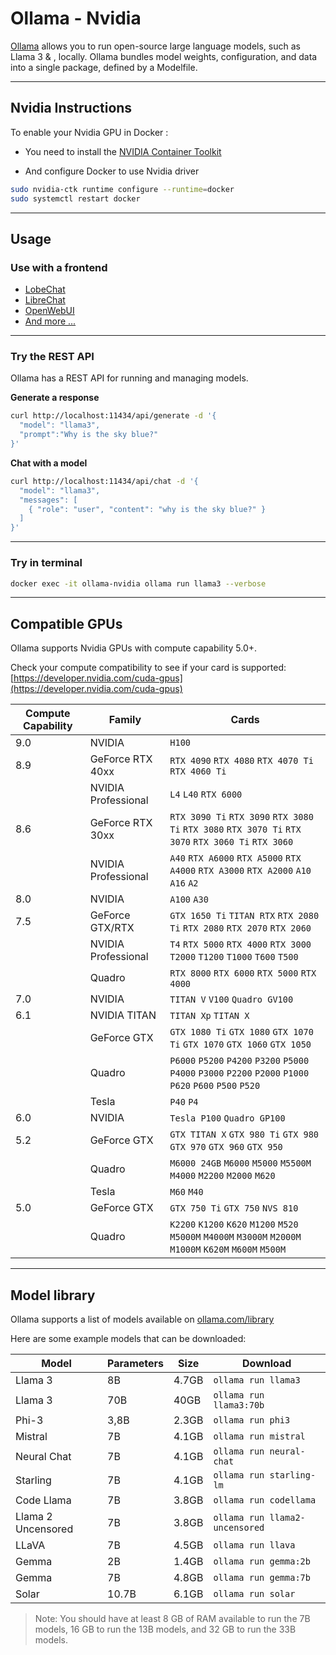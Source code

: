 # Ollama - Nvidia
[Ollama](https://github.com/ollama/ollama) allows you to run open-source large language models, such as Llama 3 & , locally. Ollama bundles model weights, configuration, and data into a single package, defined by a Modelfile.

---

## Nvidia Instructions
To enable your Nvidia GPU in Docker :
- You need to install the [NVIDIA Container Toolkit](https://docs.nvidia.com/datacenter/cloud-native/container-toolkit/latest/install-guide.html#installation)

- And configure Docker to use Nvidia driver
```sh
sudo nvidia-ctk runtime configure --runtime=docker
sudo systemctl restart docker
```
---

## Usage

### Use with a frontend
- [LobeChat](https://github.com/lobehub/lobe-chat)
- [LibreChat](https://github.com/danny-avila/LibreChat)
- [OpenWebUI](https://github.com/open-webui/open-webui)
- [And more ...](https://github.com/ollama/ollama)

---

### Try the REST API
Ollama has a REST API for running and managing models.

**Generate a response**
```sh
curl http://localhost:11434/api/generate -d '{
  "model": "llama3",
  "prompt":"Why is the sky blue?"
}'
```

**Chat with a model**
```sh
curl http://localhost:11434/api/chat -d '{
  "model": "llama3",
  "messages": [
    { "role": "user", "content": "why is the sky blue?" }
  ]
}'
```
---

### Try in terminal
```sh
docker exec -it ollama-nvidia ollama run llama3 --verbose
```

---

## Compatible GPUs
Ollama supports Nvidia GPUs with compute capability 5.0+.

Check your compute compatibility to see if your card is supported:
[https://developer.nvidia.com/cuda-gpus](https://developer.nvidia.com/cuda-gpus)

| Compute Capability | Family              | Cards                                                                                                       |
| ------------------ | ------------------- | ----------------------------------------------------------------------------------------------------------- |
| 9.0                | NVIDIA              | `H100`                                                                                                      |
| 8.9                | GeForce RTX 40xx    | `RTX 4090` `RTX 4080` `RTX 4070 Ti` `RTX 4060 Ti`                                                           |
|                    | NVIDIA Professional | `L4` `L40` `RTX 6000`                                                                                       |
| 8.6                | GeForce RTX 30xx    | `RTX 3090 Ti` `RTX 3090` `RTX 3080 Ti` `RTX 3080` `RTX 3070 Ti` `RTX 3070` `RTX 3060 Ti` `RTX 3060`         |
|                    | NVIDIA Professional | `A40` `RTX A6000` `RTX A5000` `RTX A4000` `RTX A3000` `RTX A2000` `A10` `A16` `A2`                          |
| 8.0                | NVIDIA              | `A100` `A30`                                                                                                |
| 7.5                | GeForce GTX/RTX     | `GTX 1650 Ti` `TITAN RTX` `RTX 2080 Ti` `RTX 2080` `RTX 2070` `RTX 2060`                                    |
|                    | NVIDIA Professional | `T4` `RTX 5000` `RTX 4000` `RTX 3000` `T2000` `T1200` `T1000` `T600` `T500`                                 |
|                    | Quadro              | `RTX 8000` `RTX 6000` `RTX 5000` `RTX 4000`                                                                 |
| 7.0                | NVIDIA              | `TITAN V` `V100` `Quadro GV100`                                                                             |
| 6.1                | NVIDIA TITAN        | `TITAN Xp` `TITAN X`                                                                                        |
|                    | GeForce GTX         | `GTX 1080 Ti` `GTX 1080` `GTX 1070 Ti` `GTX 1070` `GTX 1060` `GTX 1050`                                     |
|                    | Quadro              | `P6000` `P5200` `P4200` `P3200` `P5000` `P4000` `P3000` `P2200` `P2000` `P1000` `P620` `P600` `P500` `P520` |
|                    | Tesla               | `P40` `P4`                                                                                                  |
| 6.0                | NVIDIA              | `Tesla P100` `Quadro GP100`                                                                                 |
| 5.2                | GeForce GTX         | `GTX TITAN X` `GTX 980 Ti` `GTX 980` `GTX 970` `GTX 960` `GTX 950`                                          |
|                    | Quadro              | `M6000 24GB` `M6000` `M5000` `M5500M` `M4000` `M2200` `M2000` `M620`                                        |
|                    | Tesla               | `M60` `M40`                                                                                                 |
| 5.0                | GeForce GTX         | `GTX 750 Ti` `GTX 750` `NVS 810`                                                                            |
|                    | Quadro              | `K2200` `K1200` `K620` `M1200` `M520` `M5000M` `M4000M` `M3000M` `M2000M` `M1000M` `K620M` `M600M` `M500M`  |


---

## Model library
Ollama supports a list of models available on [ollama.com/library](https://ollama.com/library 'ollama model library')

Here are some example models that can be downloaded:

| Model              | Parameters | Size  | Download                       |
| ------------------ | ---------- | ----- | ------------------------------ |
| Llama 3            | 8B         | 4.7GB | `ollama run llama3`            |
| Llama 3            | 70B        | 40GB  | `ollama run llama3:70b`        |
| Phi-3              | 3,8B       | 2.3GB | `ollama run phi3`              |
| Mistral            | 7B         | 4.1GB | `ollama run mistral`           |
| Neural Chat        | 7B         | 4.1GB | `ollama run neural-chat`       |
| Starling           | 7B         | 4.1GB | `ollama run starling-lm`       |
| Code Llama         | 7B         | 3.8GB | `ollama run codellama`         |
| Llama 2 Uncensored | 7B         | 3.8GB | `ollama run llama2-uncensored` |
| LLaVA              | 7B         | 4.5GB | `ollama run llava`             |
| Gemma              | 2B         | 1.4GB | `ollama run gemma:2b`          |
| Gemma              | 7B         | 4.8GB | `ollama run gemma:7b`          |
| Solar              | 10.7B      | 6.1GB | `ollama run solar`             |

> Note: You should have at least 8 GB of RAM available to run the 7B models, 16 GB to run the 13B models, and 32 GB to run the 33B models.
